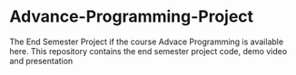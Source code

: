 # Advance-Programming-Project
The End Semester Project if the course Advace Programming is available here.
This repository contains the end semester project code, demo video and presentation
